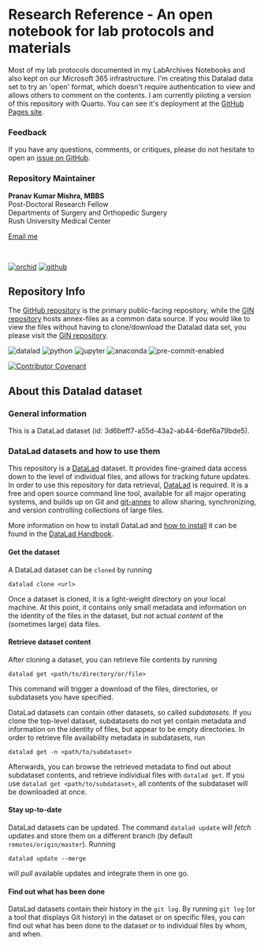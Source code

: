 # Research Reference - An open notebook for lab protocols and materials

Most of my lab protocols documented in my LabArchives Notebooks and also kept on our Microsoft 365 infrastructure. I'm creating this Datalad data set to try an 'open' format, which doesn't require authentication to view and allows others to comment on the contents. I am currently piloting a version of this repository with Quarto. You can see it's deployment at the [GitHub Pages site](https://pranavmishra90.github.io/research-reference/).

### Feedback
If you have any questions, comments, or critiques, please do not hesitate to open an [issue on GitHub](https://github.com/pranavmishra90/research-reference/issues).


### Repository Maintainer

<strong>Pranav Kumar Mishra, MBBS</strong><br> Post-Doctoral Research Fellow<br> Departments of Surgery and Orthopedic Surgery<br> Rush University Medical Center

<a href="mailto:pranav_k_mishra@rush.edu">Email me</a> <br>

<br>

<a href="https://orcid.org/my-orcid?orcid=0000-0001-5219-6269"><img src="https://img.shields.io/endpoint?url=https%3A%2F%2Fraw.githubusercontent.com%2Fpranavmishra90%2Fbadges%2Fmain%2FPranav/orchid.json&amp;color=3e4c75" alt="orchid"/></a> <a href="https://github.com/pranavmishra90"><img src="https://img.shields.io/endpoint?url=https%3A%2F%2Fraw.githubusercontent.com%2Fpranavmishra90%2Fbadges%2Fmain%2FPranav/github.json&amp;color=3e4c75" alt="github"/></a>

## Repository Info
The [GitHub repository](https://github.com/pranavmishra90/research-reference) is the primary public-facing repository, while the [GIN repository](https://gin.g-node.org/pranavmishra90/research-reference) hosts annex-files as a common data source. If you would like to view the files without having to clone/download the Datalad data set, you please visit the [GIN repository](https://gin.g-node.org/pranavmishra90/research-reference).

<img src="https://img.shields.io/endpoint?url=https%3A%2F%2Fraw.githubusercontent.com%2Fpranavmishra90%2Fbadges%2Fmain%2FRush/BFGI/datalad.json&amp;color=3e4c75" alt="datalad"/> <img src="https://img.shields.io/endpoint?url=https%3A%2F%2Fraw.githubusercontent.com%2Fpranavmishra90%2Fbadges%2Fmain%2FRush/BFGI/python.json&amp;color=3e4c75" alt="python"/> <img src="https://img.shields.io/endpoint?url=https%3A%2F%2Fraw.githubusercontent.com%2Fpranavmishra90%2Fbadges%2Fmain%2Fone-sided-badge/jupyter.json&amp;color=3e4c75" alt="jupyter"/> <img src="https://img.shields.io/endpoint?url=https%3A%2F%2Fraw.githubusercontent.com%2Fpranavmishra90%2Fbadges%2Fmain%2Fone-sided-badge/anaconda.json&amp;color=3e4c75" alt="anaconda"/> <img src="https://img.shields.io/endpoint?url=https%3A%2F%2Fraw.githubusercontent.com%2Fpranavmishra90%2Fbadges%2Fmain%2Ftwo-side-status-badge/pre-commit-enabled.json&amp;color=3e4c75" alt="pre-commit-enabled"/>


[![Contributor Covenant](https://img.shields.io/badge/Contributor%20Covenant-2.1-4baaaa.svg)](code_of_conduct.md)


## About this Datalad dataset

### General information

This is a DataLad dataset (id: 3d6beff7-a55d-43a2-ab44-6def6a79bde5).

### DataLad datasets and how to use them

This repository is a [DataLad](https://www.datalad.org/) dataset. It provides fine-grained data access down to the level of individual files, and allows for tracking future updates. In order to use this repository for data retrieval, [DataLad](https://www.datalad.org/) is required. It is a free and open source command line tool, available for all major operating systems, and builds up on Git and [git-annex](https://git-annex.branchable.com/) to allow sharing, synchronizing, and version controlling collections of large files.

More information on how to install DataLad and [how to install](http://handbook.datalad.org/en/latest/intro/installation.html) it can be found in the [DataLad Handbook](https://handbook.datalad.org/en/latest/index.html).

#### Get the dataset

A DataLad dataset can be `cloned` by running

```         
datalad clone <url>
```

Once a dataset is cloned, it is a light-weight directory on your local machine. At this point, it contains only small metadata and information on the identity of the files in the dataset, but not actual *content* of the (sometimes large) data files.

#### Retrieve dataset content

After cloning a dataset, you can retrieve file contents by running

```         
datalad get <path/to/directory/or/file>
```

This command will trigger a download of the files, directories, or subdatasets you have specified.

DataLad datasets can contain other datasets, so called *subdatasets*. If you clone the top-level dataset, subdatasets do not yet contain metadata and information on the identity of files, but appear to be empty directories. In order to retrieve file availability metadata in subdatasets, run

```         
datalad get -n <path/to/subdataset>
```

Afterwards, you can browse the retrieved metadata to find out about subdataset contents, and retrieve individual files with `datalad get`. If you use `datalad get <path/to/subdataset>`, all contents of the subdataset will be downloaded at once.

#### Stay up-to-date

DataLad datasets can be updated. The command `datalad update` will *fetch* updates and store them on a different branch (by default `remotes/origin/master`). Running

```         
datalad update --merge
```

will *pull* available updates and integrate them in one go.

#### Find out what has been done

DataLad datasets contain their history in the `git log`. By running `git log` (or a tool that displays Git history) in the dataset or on specific files, you can find out what has been done to the dataset or to individual files by whom, and when.
